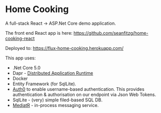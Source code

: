 # Home Cooking

A full-stack React -> ASP.Net Core demo application.

The front end React app is here: https://github.com/seanfitzg/home-cooking-react

Deployed to: https://flux-home-cooking.herokuapp.com/

This app uses:

- .Net Core 5.0
- Dapr - [Distributed Application Runtime](https://dapr.io/)
- Docker
- Entity Framework (for SqlLite).
- [Auth0](https://auth0.com/) to enable username-based authentication. This provides authentication & authorisation on our endpoint via Json Web Tokens.
- SqlLite - (very) simple filed-based SQL DB.
- [MediatR](https://github.com/jbogard/MediatR) - in-process messaging service.
